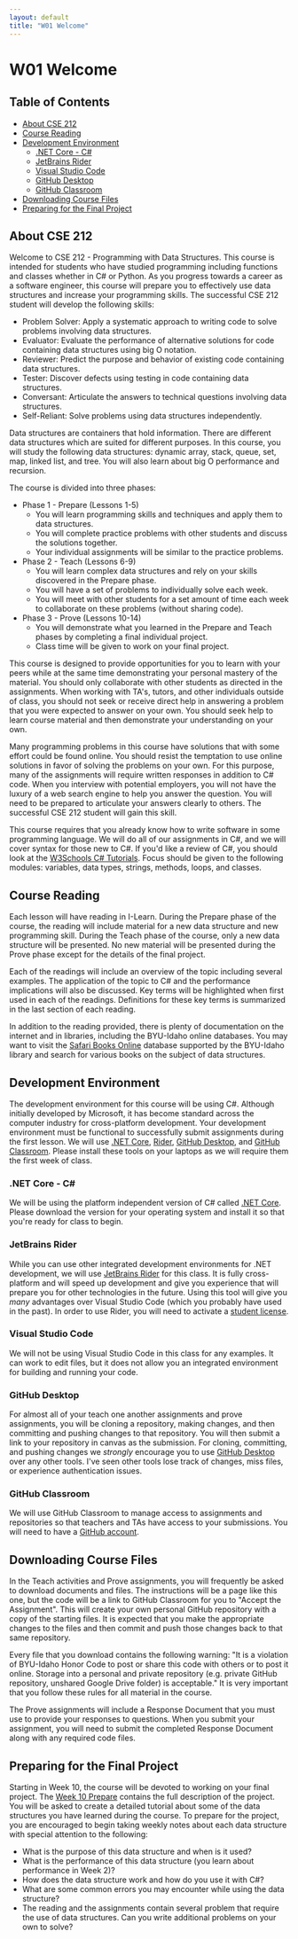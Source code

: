 ```yaml
---
layout: default
title: "W01 Welcome"
---
```


# W01 Welcome
## Table of Contents
* [About CSE 212](#about-cse-212)
* [Course Reading](#course-reading)
* [Development Environment](#development-environment)
    * [.NET Core - C#](#net-core---c)
    * [JetBrains Rider](#jetbrains-rider)
    * [Visual Studio Code](#visual-studio-code)
    * [GitHub Desktop](#github-desktop)
    * [GitHub Classroom](#github-classroom)
* [Downloading Course Files](#downloading-course-files)
* [Preparing for the Final Project](#preparing-for-the-final-project)

## About CSE 212
Welcome to CSE 212 - Programming with Data Structures. This course is intended for students who have studied programming including functions and classes whether in C# or Python. As you progress towards a career as a software engineer, this course will prepare you to effectively use data structures and increase your programming skills. The successful CSE 212 student will develop the following skills:

* Problem Solver: Apply a systematic approach to writing code to solve problems involving data structures.
* Evaluator: Evaluate the performance of alternative solutions for code containing data structures using big O notation.
* Reviewer: Predict the purpose and behavior of existing code containing data structures.
* Tester: Discover defects using testing in code containing data structures.
* Conversant: Articulate the answers to technical questions involving data structures.
* Self-Reliant: Solve problems using data structures independently.

Data structures are containers that hold information. There are different data structures which are suited for different purposes. In this course, you will study the following data structures: dynamic array, stack, queue, set, map, linked list, and tree. You will also learn about big O performance and recursion.

The course is divided into three phases:

* Phase 1 - Prepare (Lessons 1-5)
    * You will learn programming skills and techniques and apply them to data structures.
    * You will complete practice problems with other students and discuss the solutions together.
    * Your individual assignments will be similar to the practice problems.
* Phase 2 - Teach (Lessons 6-9)
    * You will learn complex data structures and rely on your skills discovered in the Prepare phase.
    * You will have a set of problems to individually solve each week.
    * You will meet with other students for a set amount of time each week to collaborate on these problems (without sharing code).
* Phase 3 - Prove (Lessons 10-14)
    * You will demonstrate what you learned in the Prepare and Teach phases by completing a final individual project.
    * Class time will be given to work on your final project.

This course is designed to provide opportunities for you to learn with your peers while at the same time demonstrating your personal mastery of the material. You should only collaborate with other students as directed in the assignments. When working with TA's, tutors, and other individuals outside of class, you should not seek or receive direct help in answering a problem that you were expected to answer on your own. You should seek help to learn course material and then demonstrate your understanding on your own.

Many programming problems in this course have solutions that with some effort could be found online. You should resist the temptation to use online solutions in favor of solving the problems on your own. For this purpose, many of the assignments will require written responses in addition to C# code. When you interview with potential employers, you will not have the luxury of a web search engine to help you answer the question. You will need to be prepared to articulate your answers clearly to others. The successful CSE 212 student will gain this skill.

This course requires that you already know how to write software in some programming language. We will do all of our assignments in C#, and we will cover syntax for those new to C#. If you'd like a review of C#, you should look at the [W3Schools C# Tutorials](https://www.w3schools.com/cs/index.php). Focus should be given to the following modules: variables, data types, strings, methods, loops, and classes.

## Course Reading
Each lesson will have reading in I-Learn. During the Prepare phase of the course, the reading will include material for a new data structure and new programming skill. During the Teach phase of the course, only a new data structure will be presented. No new material will be presented during the Prove phase except for the details of the final project.

Each of the readings will include an overview of the topic including several examples. The application of the topic to C# and the performance implications will also be discussed. Key terms will be highlighted when first used in each of the readings. Definitions for these key terms is summarized in the last section of each reading.

In addition to the reading provided, there is plenty of documentation on the internet and in libraries, including the BYU-Idaho online databases. You may want to visit the [Safari Books Online](http://go.oreilly.com/byu-idaho) database supported by the BYU-Idaho library and search for various books on the subject of data structures.

## Development Environment
The development environment for this course will be using C#. Although initially developed by Microsoft, it has become standard across the computer industry for cross-platform development. Your development environment must be functional to successfully submit assignments during the first lesson. We will use [.NET Core](#net-core---c), [Rider](#jetbrains-rider), [GitHub Desktop](#github-desktop), and [GitHub Classroom](#github-classroom). Please install these tools on your laptops as we will require them the first week of class.

### .NET Core - C#
We will be using the platform independent version of C# called [.NET Core](https://dotnet.microsoft.com/en-us/download). Please download the version for your operating system and install it so that you're ready for class to begin.

### JetBrains Rider
While you can use other integrated development environments for .NET development, we will use [JetBrains Rider](https://www.jetbrains.com/rider/) for this class. It is fully cross-platform and will speed up development and give you experience that will prepare you for other technologies in the future. Using this tool will give you *many* advantages over Visual Studio Code (which you probably have used in the past). In order to use Rider, you will need to activate a [student license](https://www.jetbrains.com/community/education/#students).

### Visual Studio Code
We will not be using Visual Studio Code in this class for any examples. It can work to edit files, but it does not allow you an integrated environment for building and running your code.

### GitHub Desktop
For almost all of your teach one another assignments and prove assignments, you will be cloning a repository, making changes, and then committing and pushing changes to that repository. You will then submit a link to your repository in canvas as the submission. For cloning, committing, and pushing changes we *strongly* encourage you to use [GitHub Desktop](https://desktop.github.com/) over any other tools. I've seen other tools lose track of changes, miss files, or experience authentication issues.

### GitHub Classroom
We will use GitHub Classroom to manage access to assignments and repositories so that teachers and TAs have access to your submissions. You will need to have a [GitHub account](https://github.com/).

## Downloading Course Files
In the Teach activities and Prove assignments, you will frequently be asked to download documents and files. The instructions will be a page like this one, but the code will be a link to GitHub Classroom for you to "Accept the Assignment". This will create your own personal GitHub repository with a copy of the starting files. It is expected that you make the appropriate changes to the files and then commit and push those changes back to that same repository.

Every file that you download contains the following warning: "It is a violation of BYU-Idaho Honor Code to post or share this code with others or to post it online. Storage into a personal and private repository (e.g. private GitHub repository, unshared Google Drive folder) is acceptable." It is very important that you follow these rules for all material in the course.

The Prove assignments will include a Response Document that you must use to provide your responses to questions. When you submit your assignment, you will need to submit the completed Response Document along with any required code files.

## Preparing for the Final Project
Starting in Week 10, the course will be devoted to working on your final project. The [Week 10 Prepare](../lesson10/prepare) contains the full description of the project. You will be asked to create a detailed tutorial about some of the data structures you have learned during the course. To prepare for the project, you are encouraged to begin taking weekly notes about each data structure with special attention to the following:
* What is the purpose of this data structure and when is it used?
* What is the performance of this data structure (you learn about performance in Week 2)?
* How does the data structure work and how do you use it with C#?
* What are some common errors you may encounter while using the data structure?
* The reading and the assignments contain several problem that require the use of data structures. Can you write additional problems on your own to solve?
